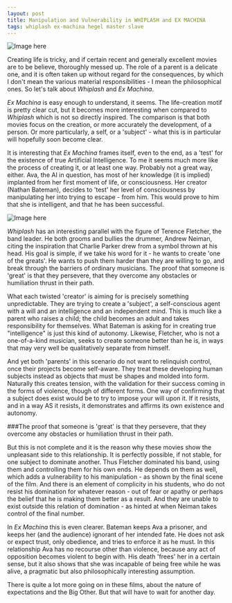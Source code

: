 ```yaml
---
layout: post
title: Manipulation and Vulnerability in WHIPLASH and EX MACHINA
tags: whiplash ex-machina hegel master slave
---
```


![Image here](http://lynncinnamon.com/wp-content/uploads/2014/12/Whiplash-Scream.jpg "This is what it feels like.")

Creating life is tricky, and if certain recent and generally excellent movies are to be believe, thoroughly messed up.  The role of a parent is a delicate one, and it is often taken up without regard for the consequences, by which I don't mean the various material responsibilities - I mean the philosophical ones.  So let's talk about *Whiplash* and *Ex Machina*.

*Ex Machina* is easy enough to understand, it seems.  The life-creation motif is pretty clear cut, but it becomes more interesting when compared to *Whiplash* which is not so directly inspired.  The comparison is that both movies focus on the creation, or more accurately the development, of a person.  Or more particularly, a self, or a 'subject' - what this is in particular will hopefully soon become clear.

It is interesting that *Ex Machina* frames itself, even to the end, as a 'test' for the existence of true Artificial Intelligence.  To me it seems much more like the process of creating it, or at least one way.  Probably not a great way, either.  Ava, the AI in question, has most of her knowledge (it is implied) implanted from her first moment of life, or consciousness.  Her creator (Nathan Bateman), decides to 'test' her level of consciousness by manipulating her into trying to escape - from him.  This would prove to him that she is intelligent, and that he has been successful.

![Image here](https://pmcvariety.files.wordpress.com/2014/10/ex-machina-movie.jpg?w=670&h=377&crop=1 "This is what it looks like.")

*Whiplash* has an interesting parallel with the figure of Terence Fletcher, the band leader.  He both grooms and bullies the drummer, Andrew Neiman, citing the inspiration that Charlie Parker drew from a symbol thrown at his head.  His goal is simple, if we take his word for it - he wants to create 'one of the greats'.  He wants to push them harder than they are willing to go, and break through the barriers of ordinary musicians.  The proof that someone is 'great' is that they persevere, that they overcome any obstacles or humiliation thrust in their path.

What each twisted 'creator' is aiming for is precisely something unpredictable.  They are trying to create a 'subject', a self-conscious agent with a will and an intelligence and an independent mind.  This is much like a parent who raises a child; the child becomes an adult and takes responsibility for themselves.  What Bateman is asking for in creating true "intelligence" is just this kind of autonomy.  Likewise, Fletcher, who is not a one-of-a-kind musician, seeks to create someone better than he is, in ways that may very well be qualitatively separate from himself.

And yet both 'parents' in this scenario do not want to relinquish control, once their projects become self-aware.  They treat these developing human subjects instead as objects that must be shapes and molded into form.  Naturally this creates tension, with the validation for their success coming in the forms of violence, though of different forms.  One way of confirming that a subject does exist would be to try to impose your will upon it.  If it resists, and in a way AS it resists, it demonstrates and affirms its own existence and autonomy.

###The proof that someone is 'great' is that they persevere, that they overcome any obstacles or humiliation thrust in their path.

But this is not complete and it is the reason why these movies show the unpleasant side to this relationship.  It is perfectly possible, if not stable, for one subject to dominate another.  Thus Fletcher dominated his band, using them and controlling them for his own ends.  He depends on them as well, which adds a vulnerability to his manipulation - as shown by the final scene of the film.  And there is an element of complicity in his students, who do not resist his domination for whatever reason - out of fear or apathy or perhaps the belief that he is making them better as a result.  And they are unable to exist outside this relation of domination - as hinted at when Neiman takes control of the final number.

In *Ex Machina* this is even clearer.  Bateman keeps Ava a prisoner, and keeps her (and the audience) ignorant of her intended fate.  He does not ask or expect trust, only obedience, and tries to enforce it as he must.  In this relationship Ava has no recourse other than violence, because any act of opposition becomes violent to begin with.  His death 'frees' her in a certain sense, but it also shows that she was incapable of being free while he was alive, a pragmatic but also philosophically interesting assumption.

There is quite a lot more going on in these films, about the nature of expectations and the Big Other.  But that will have to wait for another day.